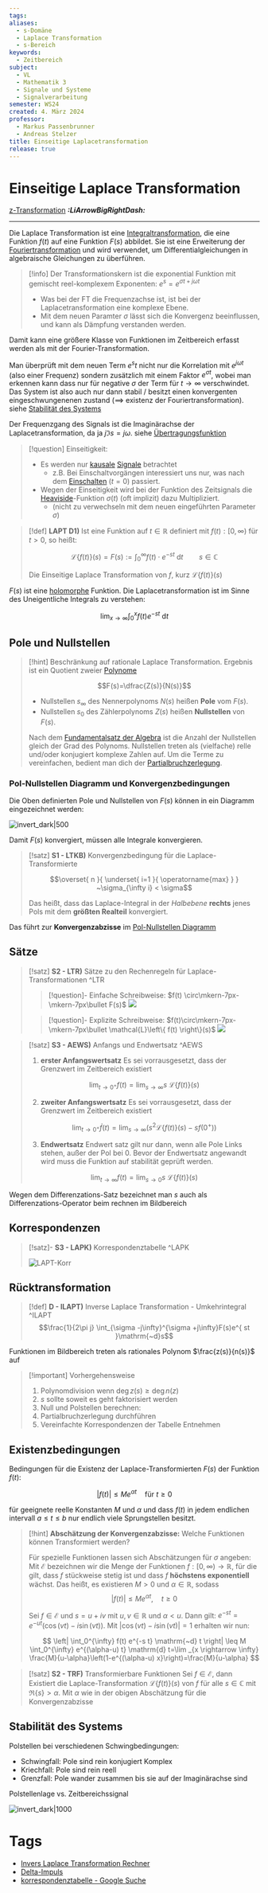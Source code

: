 ```yaml
---
tags: 
aliases:
  - s-Domäne
  - Laplace Transformation
  - s-Bereich
keywords:
  - Zeitbereich
subject:
  - VL
  - Mathematik 3
  - Signale und Systeme
  - Signalverarbeitung
semester: WS24
created: 4. März 2024
professor:
  - Markus Passenbrunner
  - Andreas Stelzer
title: Einseitige Laplacetransformation
release: true
---
```


# Einseitige Laplace Transformation

[z-Transformation](z-Transformation.md) ***:LiArrowBigRightDash:***

---

Die Laplace Transformation ist eine [Integraltransformation](Integraltransformation.md), die eine Funktion $f(t)$ auf eine Funktion $F(s)$ abbildet. Sie ist eine Erweiterung der [Fouriertransformation](Fouriertransformation.md) und wird verwendet, um Differentialgleichungen in algebraische Gleichungen zu überführen. 

> [!info] Der Transformationskern ist die exponential Funktion mit gemischt reel-komplexem Exponenten: $e^{ s }=e^{ \sigma t+j\omega t }$
> - Was bei der FT die Frequenzachse ist, ist bei der Laplacetransformation eine komplexe Ebene.
> - Mit dem neuen Paramter $\sigma$ lässt sich die Konvergenz beeinflussen, und kann als Dämpfung verstanden werden.

Damit kann eine größere Klasse von Funktionen im Zeitbereich erfasst werden als mit der Fourier-Transformation. 

Man überprüft mit dem neuen Term $e^st$ nicht nur die Korrelation mit $e^{ j\omega t}$ (also einer Frequenz) sondern zusätzlich mit einem Faktor $e^{ \sigma t}$, wobei man erkennen kann dass nur für negative $\sigma$ der Term für $t \to \infty$ verschwindet. Das System ist also auch nur dann stabil / besitzt einen konvergenten eingeschwungenenen zustand ($\implies$ existenz der Fouriertransformation). siehe [Stabilität des Systems](#Stabilität%20des%20Systems)

Der Frequenzgang des Signals ist die Imaginärachse der Laplacetransformation, da ja $j\Im s = j\omega$. siehe [Übertragungsfunktion](Übertragungsfunktion.md)

> [!question] Einseitigkeit:
> - Es werden nur [kausale](Kausalität.md) [Signale](Signale.md) betrachtet
>     - z.B. Bei Einschaltvorgängen interessiert uns nur, was nach dem [Einschalten](Schaltvorgänge.md) $(t=0)$ passiert.
> - Wegen der Einseitigkeit wird bei der Funktion des Zeitsignals die [Heaviside](Einheitssprungfunktion.md)-Funktion $\sigma(t)$ (oft implizit) dazu Multipliziert.
>     - (nicht zu verwechseln mit dem neuen eingeführten Parameter $\sigma$)


> [!def] **LAPT D1)** Ist eine Funktion auf $t\in\mathbb{R}$ definiert mit $f(t):[0,\infty)$ für $t>0$, so heißt:
>
> $$\mathcal{L}\{f(t)\}(s) = F(s) := \int_{0}^{\infty}f(t)\cdot e^{-st}\mathrm{~d}t \qquad s\in\mathbb{C} \tag{LAPT}$$
> 
> Die Einseitige Laplace Transformation von $f$, kurz $\mathcal{L}\{f(t)\}(s)$

$F(s)$ ist eine [holomorphe](../Index/Holomorph.md) Funktion. Die Laplacetransformation ist im Sinne des Uneigentliche Integrals zu verstehen: 

$$\lim_{ x \to \infty } \int_{0}^{x}f(t)e^{-st}\mathrm{~d}t$$

## Pole und Nullstellen

> [!hint] Beschränkung auf rationale Laplace Transformation. Ergebnis ist ein Quotient zweier [Polynome](../Mathematik/Algebra/Polynom.md) 
> 
> $$F(s)=\dfrac{Z(s)}{N(s)}$$ 
> 
> - Nullstellen $s_{\infty}$ des Nennerpolynoms $N(s)$ heißen **Pole** vom $F(s)$.
> - Nullstellen $s_{0}$ des Zählerpolynoms $Z(s)$ heißen **Nullstellen** von $F(s)$.
> 
> Nach dem [Fundamentalsatz der Algebra](../Mathematik/Algebra/Polynom.md) ist die Anzahl der Nullstellen gleich der Grad des Polynoms. Nullstellen treten als (vielfache) relle und/oder konjugiert komplexe Zahlen auf. Um die Terme zu vereinfachen, bedient man dich der [Partialbruchzerlegung](../Mathematik/Analysis/Partialbruchzerlegung.md).

### Pol-Nullstellen Diagramm und Konvergenzbedingungen

Die Oben definierten Pole und Nullstellen von $F(s)$ können in ein Diagramm eingezeichnet werden:

![invert_dark|500](./assets/polnst.png)

Damit $F(s)$ konvergiert, müssen alle Integrale konvergieren.

> [!satz] **S1 - LTKB)** Konvergenzbedingung für die Laplace-Transformierte 
> 
> $$\overset{ n }{ \underset{ i=1 }{ \operatorname{max} } } ~\sigma_{\infty i} < \sigma$$
> 
> Das heißt, dass das Laplace-Integral in der *Halbebene* **rechts** jenes Pols mit dem **größten Realteil** konvergiert. 

Das führt zur **Konvergenzabzisse** im [Pol-Nullstellen Diagramm](#Pol-Nullstellen%20Diagramm)

## Sätze

> [!satz] **S2 - LTR)** Sätze zu den Rechenregeln für Laplace-Transformationen ^LTR
>
> > [!question]- Einfache Schreibweise: $f(t) \circ\mkern-7px-\mkern-7px\bullet F(s)$
> > ![](./Korrespondenzen/LAPT-Korr.md#^LAPT-T1) 
> 
> > [!question]- Explizite Schreibweise: $f(t)\circ\mkern-7px-\mkern-7px\bullet \mathcal{L}\left\{ f(t) \right\}(s)$
> > ![](./Korrespondenzen/LAPT-Korr.md#^LAPT-T2)

> [!satz] **S3 - AEWS)** Anfangs und Endwertsatz ^AEWS
> 
> 1. **erster Anfangswertsatz** 
> Es sei vorrausgesetzt, dass der Grenzwert im Zeitbereich existiert
> 
> $$\lim_{ t \to 0^+ } f(t) = \lim_{ s \to \infty } s~\mathcal{L}\left\{ f(t) \right\} (s)$$
> 
> 2. **zweiter Anfangswertsatz**
> Es sei vorrausgesetzt, dass der Grenzwert im Zeitbereich existiert
> 
> $$\lim_{ t \to 0^+ } \dot{f}(t) = \lim_{ s \to \infty } (s^{2}\mathcal{L}\left\{ f(t) \right\} (s)-sf(0^+))$$
> 
> 3. **Endwertsatz**
> Endwert satz gilt nur dann, wenn alle Pole Links stehen, außer der Pol bei 0. Bevor der Endwertsatz angewandt wird muss die Funktion auf stabilität geprüft werden.
> 
> $$\lim_{ t \to \infty } f(t) = \lim_{ s \to 0 } s~\mathcal{L}\left\{ f(t) \right\} (s)$$
> 

Wegen dem Differenzations-Satz bezeichnet man $s$ auch als Differenzations-Operator beim rechnen im Bildbereich

## Korrespondenzen

> [!satz]- **S3 - LAPK)** Korrespondenztabelle ^LAPK
> 
> ![LAPT-Korr](Korrespondenzen/LAPT-Korr.md#^LAPT-T3)

## Rücktransformation

> [!def] **D - ILAPT)** Inverse Laplace Transformation - Umkehrintegral ^ILAPT
> $$\frac{1}{2\pi j} \int_{\sigma -j\infty}^{\sigma +j\infty}F(s)e^{ st }\mathrm{~d}s$$

Funktionen im Bildbereich treten als rationales Polynom $\frac{z(s)}{n(s)}$ auf

> [!important] Vorhergehensweise
> 1. Polynomdivision wenn $\deg z(s) \geq \deg n(z)$
> 2. $s$ sollte soweit es geht faktorisiert werden
> 3. Null und Polstellen berechnen:
> 4. Partialbruchzerlegung durchführen
> 5. Vereinfachte Korrespondenzen der Tabelle Entnehmen

## Existenzbedingungen

Bedingungen für die Existenz der Laplace-Transformierten $F(s)$ der Funktion $f(t)$:

$$ \lvert f(t) \rvert \leq Me^{ \alpha t } \quad \text{für } t\geq 0 $$

für geeignete reelle Konstanten $M$ und $\alpha$ und dass $f(t)$ in jedem endlichen intervall $a\leq t\leq b$ nur endlich viele Sprungstellen besitzt.

> [!hint] **Abschätzung der Konvergenzabzisse:** Welche Funktionen können Transformiert werden?
> 
> Für spezielle Funktionen lassen sich Abschätzungen für $\sigma$ angeben: Mit $\mathcal{E}$ bezeichnen wir die Menge der Funktionen $f:[0, \infty) \rightarrow \mathbb{R}$, für die gilt, dass $f$ stückweise stetig ist und dass $f$ **höchstens exponentiell** wächst. Das heißt, es existieren $M>0$ und $\alpha \in \mathbb{R}$, sodass
> $$\lvert f(t) \rvert  \leq M e^{\alpha t}, \quad t \geq 0$$
> 
> Sei $f \in \mathcal{E}$ und $s=u+i v$ mit $u, v \in \mathbb{R}$ und $\alpha<u$. Dann gilt:
> $e^{-s t}=e^{-u t}(\cos (v t)-i \sin (v t))$. Mit $\lvert\cos (v t)-i \sin (v t)\rvert=1$ erhalten wir nun:
> 
> $$
>  \left| \int_0^{\infty} f(t) e^{-s t} \mathrm{~d} t \right| \leq M \int_0^{\infty} e^{(\alpha-u) t} \mathrm{d} t=\lim _{x \rightarrow \infty} \frac{M}{u-\alpha}\left(1-e^{(\alpha-u) x}\right)=\frac{M}{u-\alpha}
> $$

> [!satz] **S2 - TRF)** Transformierbare Funktionen
> Sei $f\in \mathcal{E}$, dann Existiert die Laplace-Transformation $\mathcal{L}\{f(t)\}(s)$ von $f$ für alle $s\in\mathbb{C}$ mit $\Re \left\{ s \right\}>\alpha$. Mit $\alpha$ wie in der obigen Abschätzung für die Konvergenzabzisse

## Stabilität des Systems

Polstellen bei verschiedenen Schwingbedingungen:

- Schwingfall: Pole sind rein konjugiert Komplex
- Kriechfall: Pole sind rein reell
- Grenzfall: Pole wander zusammen bis sie auf der Imaginärachse sind

Polstellenlage vs. Zeitbereichssignal

![invert_dark|1000](./assets/laplaceGrid.png)

# Tags

- [Invers Laplace Transformation Rechner](https://de.symbolab.com/solver/inverse-laplace-calculator)
- [Delta-Impuls](Delta-Impuls.md)
- [korrespondenztabelle - Google Suche](https://www.google.com/search?q=korrespondenztabelle&oq=korrespondenztabelle&gs_lcrp=EgZjaHJvbWUyBggAEEUYOTIGCAEQLhhA0gEINzcwMmowajGoAgCwAgA&sourceid=chrome&ie=UTF-8)

